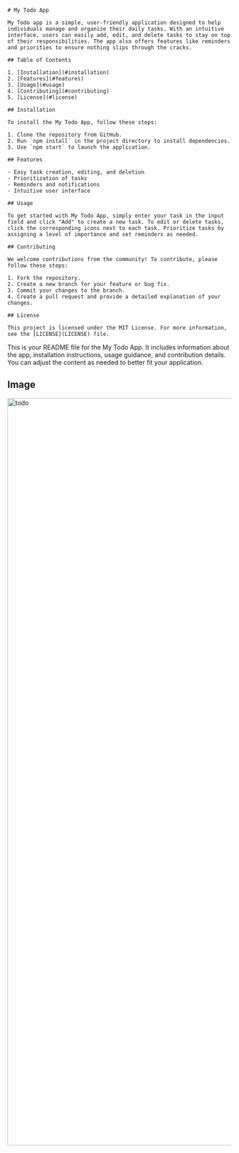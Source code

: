 ```
# My Todo App

My Todo app is a simple, user-friendly application designed to help individuals manage and organize their daily tasks. With an intuitive interface, users can easily add, edit, and delete tasks to stay on top of their responsibilities. The app also offers features like reminders and priorities to ensure nothing slips through the cracks.

## Table of Contents

1. [Installation](#installation)
2. [Features](#features)
3. [Usage](#usage)
4. [Contributing](#contributing)
5. [License](#license)

## Installation

To install the My Todo App, follow these steps:

1. Clone the repository from GitHub.
2. Run `npm install` in the project directory to install dependencies.
3. Use `npm start` to launch the application.

## Features

- Easy task creation, editing, and deletion
- Prioritization of tasks
- Reminders and notifications
- Intuitive user interface

## Usage

To get started with My Todo App, simply enter your task in the input field and click "Add" to create a new task. To edit or delete tasks, click the corresponding icons next to each task. Prioritize tasks by assigning a level of importance and set reminders as needed.

## Contributing

We welcome contributions from the community! To contribute, please follow these steps:

1. Fork the repository.
2. Create a new branch for your feature or bug fix.
3. Commit your changes to the branch.
4. Create a pull request and provide a detailed explanation of your changes.

## License

This project is licensed under the MIT License. For more information, see the [LICENSE](LICENSE) file.
```

This is your README file for the My Todo App. It includes information about the app, installation instructions, usage guidance, and contribution details. You can adjust the content as needed to better fit your application.

## Image
<img width="1680" alt="todo" src="https://github.com/emranweb/redux-todo/assets/5980298/b258e3ab-b392-4804-8369-0a91c2df4a61">

